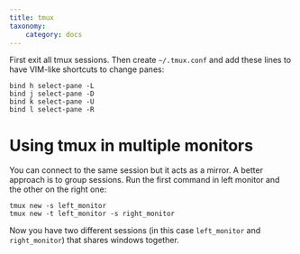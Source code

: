 ```yaml
---
title: tmux
taxonomy:
    category: docs
---
```


First exit all tmux sessions. Then create `~/.tmux.conf` and add these lines to have VIM-like shortcuts to change panes:

```
bind h select-pane -L
bind j select-pane -D
bind k select-pane -U
bind l select-pane -R
``` 
# Using tmux in multiple monitors

You can connect to the same session but it acts as a mirror. A better approach is to group sessions. Run the first command in left monitor and the other on the right one:

```
tmux new -s left_monitor
tmux new -t left_monitor -s right_monitor
```
Now you have two different sessions (in this case `left_monitor` and `right_monitor`) that shares windows together.
